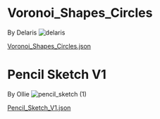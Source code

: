 # Voronoi_Shapes_Circles
By Delaris
![delaris](https://github.com/neilyboy/DrawingBotPresets/assets/9546844/18477751-fecb-4ce1-b4aa-005bb5e15b5c)

[Voronoi_Shapes_Circles.json](https://github.com/neilyboy/DrawingBotPresets/files/13546622/Voronoi_Shapes_Circles.json)


# Pencil Sketch V1
By Ollie
![pencil_sketch (1)](https://github.com/neilyboy/DrawingBotPresets/assets/9546844/1abea889-e8fc-45da-b9c6-2c77de50e330)

[Pencil_Sketch_V1.json](https://github.com/neilyboy/DrawingBotPresets/files/13546591/Pencil_Sketch_V1.json)

